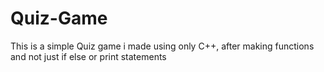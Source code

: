 # Quiz-Game
This is  a simple Quiz game i made using only C++,  after making functions and not just if else or print statements
